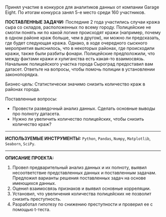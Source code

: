 Принял участие в конкурсе для аналитиков данных от компании Garage Eight. По итогам конкурса занял 5-е место среди 160 участников.

**ПОСТАВЛЕННЫЕ ЗАДАЧИ:** Последние 2 года участились случаи кража сыра со складов, расположенных по всему городу. Полицейские не смогли понять ни по какой логике происходят кражи (например, почему в одном районе краж больше, чем в другом), ни можно ли предсказать, где будет следующая кража. Однако, в ходе очередного сыскного мероприятия выяснилось, что в некоторых районах, где происходили кражи, также были разбиты фонари. Полицейские предположили, что между фактами кражи и хулиганства есть какая-то взаимосвязь. Начальник полицейского участка города Сыроград предоставил вам датасет. Ответьте на вопросы, чтобы помочь полиции в установлении законопорядка.

Бизнес-цель: Статистически значимо снизить количество краж в районах города.

Поставленные вопросы:
- Провести разведочный анализ данных. Сделать основные выводы про полноту датасета.
- Нужно ли увеличить количество полицейских, чтобы снизить количество краж?
***
**ИСПОЛЬЗУЕМЫЕ ИНСТРУМЕНТЫ:** `Python`, `Pandas`, `Numpy`, `Matplotlib`, `Seaborn`, `SciPy`.
***
**ОПИСАНИЕ ПРОЕКТА:** 
1. Провел предварительный анализ данных и их полноту, выявил несоответствие представленных данных и поставленным задачам. Предложил варианты решения поставленных задач на основе имеющихся данных.
2. Оценил взаимосвязь признаков и выявил основные корреляции.
3. Установил, что увеличения количества полицейских не позволит снизить преступность.
4. Разработал гипотезу по снижению преступности и проверил ее с помощью t-теста.
